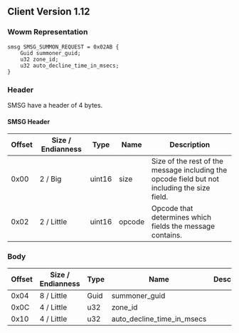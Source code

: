 ## Client Version 1.12

### Wowm Representation
```rust,ignore
smsg SMSG_SUMMON_REQUEST = 0x02AB {
    Guid summoner_guid;    
    u32 zone_id;    
    u32 auto_decline_time_in_msecs;    
}

```
### Header
SMSG have a header of 4 bytes.

#### SMSG Header
| Offset | Size / Endianness | Type   | Name   | Description |
| ------ | ----------------- | ------ | ------ | ----------- |
| 0x00   | 2 / Big           | uint16 | size   | Size of the rest of the message including the opcode field but not including the size field.|
| 0x02   | 2 / Little        | uint16 | opcode | Opcode that determines which fields the message contains.|
### Body
| Offset | Size / Endianness | Type | Name | Description |
| ------ | ----------------- | ---- | ---- | ----------- |
| 0x04 | 8 / Little | Guid | summoner_guid |  |
| 0x0C | 4 / Little | u32 | zone_id |  |
| 0x10 | 4 / Little | u32 | auto_decline_time_in_msecs |  |
